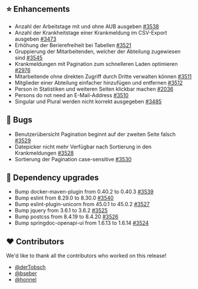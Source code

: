 ## ⭐ Enhancements

- Anzahl der Arbeitstage mit und ohne AUB ausgeben [#3538](https://github.com/urlaubsverwaltung/urlaubsverwaltung/issues/3538)
- Anzahl der Krankheitstage einer Krankmeldung im CSV-Export ausgeben  [#3473](https://github.com/urlaubsverwaltung/urlaubsverwaltung/issues/3473)
- Erhöhung der Berierefreiheit bei Tabellen [#3521](https://github.com/urlaubsverwaltung/urlaubsverwaltung/pull/3521)
- Gruppierung der Mitarbeitenden, welcher der Abteilung zugewiesen sind [#3545](https://github.com/urlaubsverwaltung/urlaubsverwaltung/issues/3545)
- Krankmeldungen mit Pagination zum schnelleren Laden optimieren   [#2976](https://github.com/urlaubsverwaltung/urlaubsverwaltung/issues/2976)
- Mitarbeitende ohne direkten Zugriff durch Dritte verwalten können  [#3511](https://github.com/urlaubsverwaltung/urlaubsverwaltung/issues/3511)
- Mitglieder einer Abteilung einfacher hinzufügen und entfernen [#3512](https://github.com/urlaubsverwaltung/urlaubsverwaltung/issues/3512)
- Person in Statistiken und weiteren Seiten klickbar machen [#2036](https://github.com/urlaubsverwaltung/urlaubsverwaltung/issues/2036)
- Persons do not need an E-Mail-Address [#3510](https://github.com/urlaubsverwaltung/urlaubsverwaltung/pull/3510)
- Singular und Plural werden nicht korrekt ausgegeben [#3485](https://github.com/urlaubsverwaltung/urlaubsverwaltung/issues/3485)

## 🐞 Bugs

- Benutzerübersicht Pagination beginnt auf der zweiten Seite falsch [#3529](https://github.com/urlaubsverwaltung/urlaubsverwaltung/issues/3529)
- Datepicker nicht mehr Verfügbar nach Sortierung in den Krankmeldungen [#3528](https://github.com/urlaubsverwaltung/urlaubsverwaltung/issues/3528)
- Sortierung der Pagination case-sensitive [#3530](https://github.com/urlaubsverwaltung/urlaubsverwaltung/issues/3530)

## 🔨 Dependency upgrades

- Bump docker-maven-plugin from 0.40.2 to 0.40.3 [#3539](https://github.com/urlaubsverwaltung/urlaubsverwaltung/pull/3539)
- Bump eslint from 8.29.0 to 8.30.0 [#3540](https://github.com/urlaubsverwaltung/urlaubsverwaltung/pull/3540)
- Bump eslint-plugin-unicorn from 45.0.1 to 45.0.2 [#3527](https://github.com/urlaubsverwaltung/urlaubsverwaltung/pull/3527)
- Bump jquery from 3.6.1 to 3.6.2 [#3525](https://github.com/urlaubsverwaltung/urlaubsverwaltung/pull/3525)
- Bump postcss from 8.4.19 to 8.4.20 [#3526](https://github.com/urlaubsverwaltung/urlaubsverwaltung/pull/3526)
- Bump springdoc-openapi-ui from 1.6.13 to 1.6.14 [#3524](https://github.com/urlaubsverwaltung/urlaubsverwaltung/pull/3524)

## ❤️ Contributors

We'd like to thank all the contributors who worked on this release!

- [@derTobsch](https://github.com/derTobsch)
- [@bseber](https://github.com/bseber)
- [@honnel](https://github.com/honnel)
